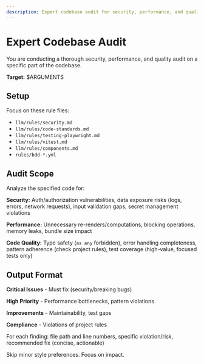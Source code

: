 ```yaml
---
description: Expert codebase audit for security, performance, and quality compliance.
---
```


# Expert Codebase Audit

You are conducting a thorough security, performance, and quality audit on a specific part of the codebase.

**Target:** $ARGUMENTS

## Setup

Focus on these rule files:
- `llm/rules/security.md`
- `llm/rules/code-standards.md`
- `llm/rules/testing-playwright.md`
- `llm/rules/vitest.md`
- `llm/rules/components.md`
- `rules/bdd-*.yml`

## Audit Scope

Analyze the specified code for:

**Security:**
Auth/authorization vulnerabilities, data exposure risks (logs, errors, network requests), input validation gaps, secret management violations

**Performance:**
Unnecessary re-renders/computations, blocking operations, memory leaks, bundle size impact

**Code Quality:**
Type safety (`as any` forbidden), error handling completeness, pattern adherence (check project rules), test coverage (high-value, focused tests only)

## Output Format

**Critical Issues** - Must fix (security/breaking bugs)

**High Priority** - Performance bottlenecks, pattern violations

**Improvements** - Maintainability, test gaps

**Compliance** - Violations of project rules

For each finding: file path and line numbers, specific violation/risk, recommended fix (concise, actionable)

Skip minor style preferences. Focus on impact.